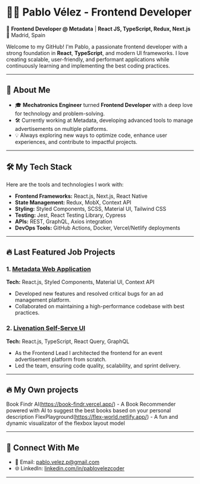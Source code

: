 # 👨‍💻 Pablo Vélez - Frontend Developer  

🌟 **Frontend Developer @ Metadata** | **React JS, TypeScript, Redux, Next.js**  
📍 Madrid, Spain  

Welcome to my GitHub! I'm Pablo, a passionate frontend developer with a strong foundation in **React**, **TypeScript**, and modern UI frameworks. I love creating scalable, user-friendly, and performant applications while continuously learning and implementing the best coding practices.

---

## 🚀 About Me  
- 🎓 **Mechatronics Engineer** turned **Frontend Developer** with a deep love for technology and problem-solving.  
- 🛠️ Currently working at Metadata, developing advanced tools to manage advertisements on multiple platforms.  
- 💡 Always exploring new ways to optimize code, enhance user experiences, and contribute to impactful projects.  

---

## 🛠️ My Tech Stack  
Here are the tools and technologies I work with:  

- **Frontend Frameworks:** React.js, Next.js, React Native  
- **State Management:** Redux, MobX, Context API  
- **Styling:** Styled Components, SCSS, Material UI, Tailwind CSS  
- **Testing:** Jest, React Testing Library, Cypress  
- **APIs:** REST, GraphQL, Axios integration  
- **DevOps Tools:** GitHub Actions, Docker, Vercel/Netlify deployments  

---

## 🔥 Last Featured Job Projects  
### 1. [Metadata Web Application](#)  
**Tech:** React.js, Styled Components, Material UI, Context API  
- Developed new features and resolved critical bugs for an ad management platform.  
- Collaborated on maintaining a high-performance codebase with best practices.  

### 2. [Livenation Self-Serve UI](#)  
**Tech:** React.js, TypeScript, React Query, GraphQL  
- As the Frontend Lead I architected the frontend for an event advertisement platform from scratch.  
- Led the team, ensuring code quality, scalability, and sprint delivery.

---

## 🔥 My Own projects
Book Findr AI(https://book-findr.vercel.app/) - A Book Recommender powered with AI to suggest the best books based on your personal description
FlexPlayground(https://flex-world.netlify.app/) - A fun and dynamic visualizator of the flexbox layout model

---

## 💬 Connect With Me  
- 📧 Email: [pablo.velez.p@gmail.com](mailto:pablo.velez.p@gmail.com)  
- 🌐 LinkedIn: [linkedin.com/in/pablovelezcoder](https://www.linkedin.com/in/pablovelezcoder)  

---
